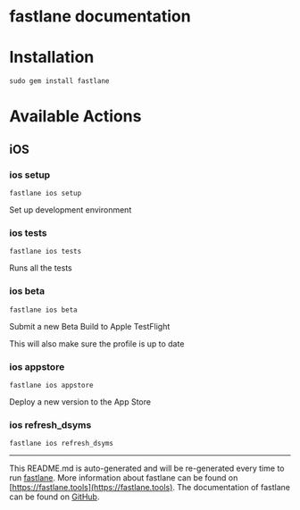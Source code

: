 fastlane documentation
================
# Installation
```
sudo gem install fastlane
```
# Available Actions
## iOS
### ios setup
```
fastlane ios setup
```
Set up development environment
### ios tests
```
fastlane ios tests
```
Runs all the tests
### ios beta
```
fastlane ios beta
```
Submit a new Beta Build to Apple TestFlight

This will also make sure the profile is up to date
### ios appstore
```
fastlane ios appstore
```
Deploy a new version to the App Store
### ios refresh_dsyms
```
fastlane ios refresh_dsyms
```


----

This README.md is auto-generated and will be re-generated every time to run [fastlane](https://fastlane.tools).
More information about fastlane can be found on [https://fastlane.tools](https://fastlane.tools).
The documentation of fastlane can be found on [GitHub](https://github.com/fastlane/fastlane/tree/master/fastlane).